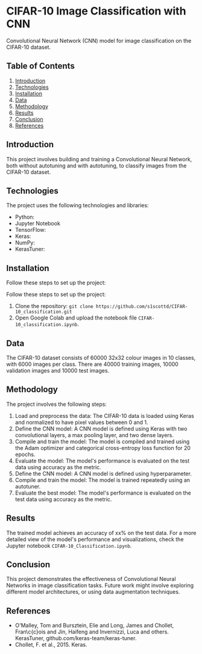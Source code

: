 # CIFAR-10 Image Classification with CNN

Convolutional Neural Network (CNN) model for image classification on the CIFAR-10 dataset.

## Table of Contents

1. [Introduction](#introduction)
2. [Technologies](#technologies)
3. [Installation](#installation)
4. [Data](#data)
5. [Methodology](#methodology)
6. [Results](#results)
7. [Conclusion](#conclusion)
8. [References](#references)

## Introduction <a name="introduction"></a>

This project involves building and training a Convolutional Neural Network, both without autotuning and with autotuning, to classify images from the CIFAR-10 dataset.

## Technologies <a name="technologies"></a>

The project uses the following technologies and libraries:

- Python:
- Jupyter Notebook
- TensorFlow:
- Keras:
- NumPy:
- KerasTuner:

## Installation <a name="installation"></a>

Follow these steps to set up the project:

Follow these steps to set up the project:

1. Clone the repository: `git clone https://github.com/s1scottd/CIFAR-10_classification.git`
2. Open Google Colab and upload the notebook file `CIFAR-10_classification.ipynb`.

## Data <a name="data"></a>

The CIFAR-10 dataset consists of 60000 32x32 colour images in 10 classes, with 6000 images per class. There are 40000 training images, 10000 validation images and 10000 test images.

## Methodology <a name="methodology"></a>

The project involves the following steps:

1. Load and preprocess the data: The CIFAR-10 data is loaded using Keras and normalized to have pixel values between 0 and 1.
2. Define the CNN model: A CNN model is defined using Keras with two convolutional layers, a max pooling layer, and two dense layers.
3. Compile and train the model: The model is compiled and trained using the Adam optimizer and categorical cross-entropy loss function for 20 epochs.
4. Evaluate the model: The model's performance is evaluated on the test data using accuracy as the metric.
5. Define the CNN model: A CNN model is defined using hyperparameter.
6. Compile and train the model: The model is trained repeatedly using an autotuner.
7. Evaluate the best model: The model's performance is evaluated on the test data using accuracy as the metric.

## Results <a name="results"></a>

The trained model achieves an accuracy of xx% on the test data. For a more detailed view of the model's performance and visualizations, check the Jupyter notebook `CIFAR-10_Classification.ipynb`.

## Conclusion <a name="conclusion"></a>

This project demonstrates the effectiveness of Convolutional Neural Networks in image classification tasks. Future work might involve exploring different model architectures, or using data augmentation techniques.

## References <a name="references"></a>

- O'Malley, Tom and Bursztein, Elie and Long, James and Chollet, Fran\c{c}ois and Jin, Haifeng and Invernizzi, Luca and others. KerasTuner, github.com/keras-team/keras-tuner. 
- Chollet, F. et al., 2015. Keras.
